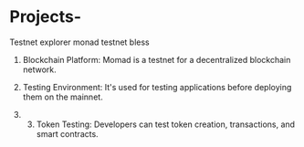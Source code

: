 # Projects-
Testnet explorer 
monad testnet
bless

1. Blockchain Platform: Momad is a testnet for a decentralized blockchain network.

2. Testing Environment: It's used for testing applications before deploying them on the mainnet.
3. 3. Token Testing: Developers can test token creation, transactions, and smart contracts.

